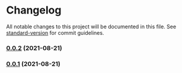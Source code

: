 # Changelog

All notable changes to this project will be documented in this file. See [standard-version](https://github.com/conventional-changelog/standard-version) for commit guidelines.

### [0.0.2](https://github.com/deldreth/nuxt-deldreth.me/compare/v0.0.2-0...v0.0.2) (2021-08-21)

### [0.0.1](https://github.com/deldreth/nuxt-deldreth.me/compare/v0.0.1-16...v0.0.1) (2021-08-21)
